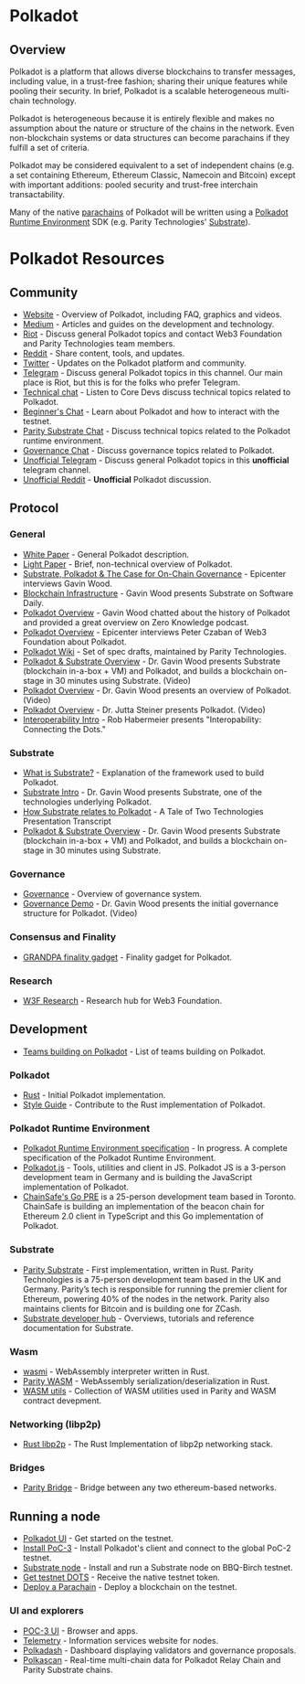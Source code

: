 # Polkadot

## Overview
Polkadot is a platform that allows diverse blockchains to transfer messages, including value, in a trust-free fashion; sharing their unique features while pooling their security. In brief, Polkadot is a scalable heterogeneous multi-chain technology.

Polkadot is heterogeneous because it is entirely flexible and makes no assumption about the nature or structure of the chains in the network. Even non-blockchain systems or data structures can become parachains if they fulfill a set of criteria.

Polkadot may be considered equivalent to a set of independent chains (e.g. a set containing Ethereum, Ethereum Classic, Namecoin and Bitcoin) except with important additions: pooled security and trust-free interchain transactability.

Many of the native [parachains](../low_trust_interaction_protocols/parachains.md) of Polkadot will be written using a [Polkadot Runtime Environment](../low_trust_interaction_protocols/Polkadot_Runtime_Environment.md) SDK (e.g. Parity Technologies' [Substrate](../low_trust_interaction_protocols/substrate.md)).


# Polkadot Resources

## Community
- [Website](https://polkadot.network/) - Overview of Polkadot, including FAQ, graphics and videos.
- [Medium](https://medium.com/polkadot-network) - Articles and guides on the development and technology.
- [Riot](https://riot.im/app/#/room/#polkadot-watercooler:matrix.org) - Discuss general Polkadot topics and contact Web3 Foundation and Parity Technologies team members. 
- [Reddit](https://www.reddit.com/r/dot/) - Share content, tools, and updates. 
- [Twitter](https://twitter.com/polkadotnetwork) - Updates on the Polkadot platform and community. 
- [Telegram](https://t.me/PolkadotOfficial) - Discuss general Polkadot topics in this channel. Our main place is Riot, but this is for the folks who prefer Telegram.
- [Technical chat](https://riot.im/app/#/room/#polkadot-technical:matrix.org) - Listen to Core Devs discuss technical topics related to Polkadot.
- [Beginner's Chat](https://riot.im/app/#/room/#polkadotbeginners:matrix.org) - Learn about Polkadot and how to interact with the testnet.
- [Parity Substrate Chat](https://riot.im/app/#/room/#substrate-technical:matrix.org) - Discuss technical topics related to the Polkadot runtime environment. 
- [Governance Chat](https://riot.im/app/#/room/#polkadot-governance:matrix.parity.io) - Discuss governance topics related to Polkadot.
- [Unofficial Telegram](https://t.me/polkadot_trollbox) - Discuss general Polkadot topics in this **unofficial** telegram channel.
- [Unofficial Reddit](https://www.reddit.com/r/polkadot_market) - **Unofficial** Polkadot discussion.

## Protocol
### General
- [White Paper](https://github.com/w3f/polkadot-white-paper/raw/master/PolkaDotPaper.pdf) - General Polkadot description.
- [Light Paper](https://polkadot.network/Polkadot-lightpaper.pdf) - Brief, non-technical overview of Polkadot.
- [Substrate, Polkadot & The Case for On-Chain Governance](https://www.youtube.com/watch?v=eP4mT19S_jg) - Epicenter interviews Gavin Wood.
- [Blockchain Infrastructure](https://softwareengineeringdaily.com/2018/11/26/parity-blockchain-infrastructure-with-gavin-wood/) - Gavin Wood presents Substrate on Software Daily.
- [Polkadot Overview](https://www.zeroknowledge.fm/46) - Gavin Wood chatted about the history of Polkadot and provided a great overview on Zero Knowledge podcast.
- [Polkadot Overview](https://www.youtube.com/watch?v=oiunBLGHlAU) - Epicenter interviews Peter Czaban of Web3 Foundation about Polkadot. 
- [Polkadot Wiki](https://github.com/paritytech/polkadot/wiki) - Set of spec drafts, maintained by Parity Technologies.
- [Polkadot & Substrate Overview](https://www.youtube.com/watch?v=0IoUZdDi5Is&feature=youtu.be) - Dr. Gavin Wood presents Substrate (blockchain in-a-box + VM) and Polkadot, and builds a blockchain on-stage in 30 minutes using Substrate. (Video)
- [Polkadot Overview](https://youtu.be/lIghiCmHz0U) - Dr. Gavin Wood presents an overview of Polkadot. (Video)
- [Polkadot Overview](https://techcrunch.com/video/fireside-chat-with-jutta-steiner-parity-technologies/) - Dr. Jutta Steiner presents Polkadot. (Video)
- [Interoperability Intro](https://www.youtube.com/watch?v=RSAFHhTwA8Q) - Rob Habermeier presents "Interopability: Connecting the Dots."


### Substrate
- [What is Substrate?](https://medium.com/paritytech/what-is-substrate-29af4231d7e0) - Explanation of the framework used to build Polkadot.
- [Substrate Intro](https://youtu.be/iUMZyL5kTwc) - Dr. Gavin Wood presents Substrate, one of the technologies underlying Polkadot.
- [How Substrate relates to Polkadot](https://medium.com/polkadot-network/a-tale-of-two-technologies-presentation-transcript-e7397c1c7a49) - A Tale of Two Technologies Presentation Transcript
- [Polkadot & Substrate Overview](https://www.youtube.com/watch?v=0IoUZdDi5Is&feature=youtu.be) - Dr. Gavin Wood presents Substrate (blockchain in-a-box + VM) and Polkadot, and builds a blockchain on-stage in 30 minutes using Substrate. 

### Governance
- [Governance](https://github.com/paritytech/polkadot/wiki/Governance) - Overview of governance system.
- [Governance Demo](https://www.youtube.com/watch?v=VsZuDJMmVPY&feature=youtu.be&t=24734) - Dr. Gavin Wood presents the initial governance structure for Polkadot. (Video)

### Consensus and Finality
- [GRANDPA finality gadget](https://github.com/w3f/consensus/blob/master/pdf/grandpa.pdf) - Finality gadget for Polkadot.

### Research
- [W3F Research](https://research.web3.foundation) - Research hub for Web3 Foundation.

## Development
- [Teams building on Polkadot](https://forum.web3.foundation/t/teams-building-on-polkadot/67) - List of teams building on Polkadot.

### Polkadot
- [Rust](https://github.com/paritytech/polkadot) - Initial Polkadot implementation.
- [Style Guide](https://github.com/paritytech/polkadot/wiki/Style-Guide) - Contribute to the Rust implementation of Polkadot.

### Polkadot Runtime Environment
- [Polkadot Runtime Environment specification](https://github.com/w3f/polkadot-re-spec/blob/master/polkadot_re_spec.pdf) - In progress. A complete specification of the Polkadot Runtime Environment.
- [Polkadot.js](https://polkadot.js.org/) - Tools, utilities and client in JS. Polkadot JS is a 3-person development team in Germany and is building the JavaScript implementation of Polkadot.
- [ChainSafe's Go PRE](https://github.com/ChainSafeSystems/go-pre) is a 25-person development team based in Toronto. ChainSafe is building an implementation of the beacon chain for Ethereum 2.0 client in TypeScript and this Go implementation of Polkadot.

### Substrate
- [Parity Substrate](https://github.com/paritytech/substrate) - First implementation, written in Rust. Parity Technologies is a 75-person development team based in the UK and Germany. Parity’s tech is responsible for running the premier client for Ethereum, powering 40% of the nodes in the network. Parity also maintains clients for Bitcoin and is building one for ZCash.
- [Substrate developer hub](https://docs.substrate.dev/) - Overviews, tutorials and reference documentation for Substrate.

### Wasm
- [wasmi](https://github.com/paritytech/wasmi) - WebAssembly interpreter written in Rust.
- [Parity WASM](https://github.com/paritytech/parity-wasm) - WebAssembly serialization/deserialization in Rust.
- [WASM utils](https://github.com/paritytech/wasm-utils) - Collection of WASM utilities used in Parity and WASM contract devepment.

### Networking (libp2p)
- [Rust libp2p](https://github.com/libp2p/rust-libp2p) - The Rust Implementation of libp2p networking stack.

### Bridges
- [Parity Bridge](https://github.com/paritytech/parity-bridge) - Bridge between any two ethereum-based networks.

## Running a node
- [Polkadot UI](https://github.com/paritytech/polkadot/wiki/Polkadot-UI) - Get started on the testnet.
- [Install PoC-3](https://github.com/paritytech/polkadot#install-poc-3-alexander-testnet) - Install Polkadot's client and connect to the global PoC-2 testnet.
- [Substrate node](https://hackmd.io/y-E9Q9jTRreni6z9EU0kkA#) \- Install and run a Substrate node on BBQ-Birch testnet.
- [Get testnet DOTS](https://github.com/paritytech/polkadot/wiki/DOT) \- Receive the native testnet token.
- [Deploy a Parachain](https://github.com/paritytech/polkadot/wiki/Parachains) \- Deploy a blockchain on the testnet.


### UI and explorers
- [POC-3 UI](https://poc-3.polkadot.io/) - Browser and apps. 
- [Telemetry](http://telemetry.polkadot.io/) - Information services website for nodes. 
- [Polkadash](http://polkadash.io/) \- Dashboard displaying validators and governance proposals.
- [Polkascan](http://polkascan.io/) \- Real-time multi-chain data for Polkadot Relay Chain and Parity Substrate chains. 

